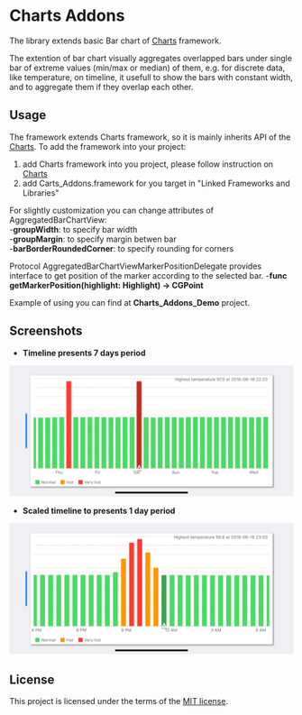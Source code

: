 # Charts Addons
The library extends basic Bar chart of [Charts](https://github.com/danielgindi/Charts) framework.

The extention of bar chart visually aggregates overlapped bars under single bar of extreme values (min/max or median) of them, e.g. for discrete data, like temperature, on timeline, it usefull to show the bars with constant width, and to aggregate them if they overlap each other.

## Usage

The framework extends Charts framework, so it is mainly inherits API of the [Charts](https://github.com/danielgindi/Charts).
To add the framework into your project:
1) add Charts framework into you project, please follow instruction on [Charts](https://github.com/danielgindi/Charts)
2) add Carts_Addons.framework for you target in "Linked Frameworks and Libraries" 

For slightly customization you can change attributes of AggregatedBarChartView:<br/>
-**groupWidth**: to specify bar width<br/>
-**groupMargin**:  to specify margin betwen bar<br/>
-**barBorderRoundedCorner**: to specify rounding for corners

Protocol AggregatedBarChartViewMarkerPositionDelegate provides interface to get position of the marker according to the selected bar.
-**func getMarkerPosition(highlight: Highlight) -> CGPoint**

Example of using you can find at **Charts_Addons_Demo** project.

## Screenshots

- **Timeline presents 7 days period**
<p align="center">
<img src="./screenshots/week.png" width="812"/>
</p>

- **Scaled timeline to presents 1 day period**
<p align="center">
<img src="./screenshots/day.png" width="812"/>
</p>

## License

This project is licensed under the terms of the [MIT license](https://github.com/MaximKomlev/Charts_Addons/blob/master/LICENSE).
